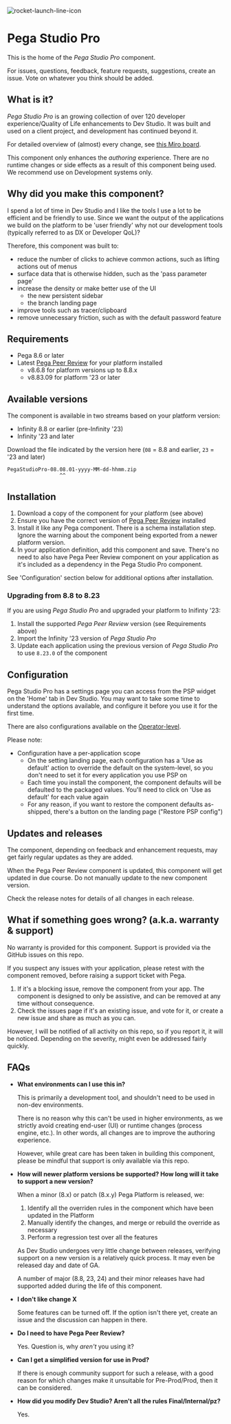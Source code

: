 ![rocket-launch-line-icon](https://github.com/sammich/PegaStudioPro/assets/1682127/39f93eb8-25c1-4f2e-a525-d7b090dfb198)

# Pega Studio Pro

This is the home of the *Pega Studio Pro* component.

For issues, questions, feedback, feature requests, suggestions, create an issue. Vote on whatever you think should be added.

## What is it?

*Pega Studio Pro* is an growing collection of over 120 developer experience/Quality of Life enhancements to Dev Studio. It was built and used on a client project, and development has continued beyond it.

For detailed overview of (almost) every change, see [this Miro board](https://miro.com/app/board/uXjVNWQE6xU=/?share_link_id=476120716316).

This component only enhances the *authoring* experience. There are no runtime changes or side effects as a result of this component being used. We recommend use on Development systems only.

## Why did you make this component?

I spend a lot of time in Dev Studio and I like the tools I use a lot to be efficient and be friendly to use. Since we want the output of the applications we build on the platform to be 'user friendly' why not our development tools (typically referred to as DX or Developer QoL)?

Therefore, this component was built to:

- reduce the number of clicks to achieve common actions, such as lifting actions out of menus
- surface data that is otherwise hidden, such as the 'pass parameter page'
- increase the density or make better use of the UI
    - the new persistent sidebar
    - the branch landing page
- improve tools such as tracer/clipboard
- remove unnecessary friction, such as with the default password feature

## Requirements

- Pega 8.6 or later
- Latest [Pega Peer Review](https://community.pega.com/marketplace/components/peer-review-component) for your platform installed
    - v8.6.8 for platform versions up to 8.8.x
    - v8.83.09 for platform '23 or later

## Available versions

The component is available in two streams based on your platform version:

- Infinity 8.8 or earlier (pre-Infinity '23)
- Infinity '23 and later

Download the file indicated by the version here (`08` = 8.8 and earlier, `23` = '23 and later)

```
PegaStudioPro-08.08.01-yyyy-MM-dd-hhmm.zip
                 ^^
```

## Installation

1. Download a copy of the component for your platform (see above)
2. Ensure you have the correct version of [Pega Peer Review](https://community.pega.com/marketplace/components/peer-review-component) installed
3. Install it like any Pega component. There is a schema installation step.
   Ignore the warning about the component being exported from a newer platform version.
4. In your application definition, add this component and save.
   There's no need to also have Pega Peer Review component on your application as it's included as a dependency in the Pega Studio Pro component.

See 'Configuration' section below for additional options after installation.

### Upgrading from 8.8 to 8.23

If you are using *Pega Studio Pro* and upgraded your platform to Inifinty '23:

1. Install the supported *Pega Peer Review* version (see Requirements above)
2. Import the Infinity '23 version of *Pega Studio Pro*
3. Update each application using the previous version of *Pega Studio Pro* to use `8.23.0` of the component

## Configuration

Pega Studio Pro has a settings page you can access from the PSP widget on the 'Home' tab in Dev Studio. You may want to take some time to understand the options available, and configure it before you use it for the first time.

There are also configurations available on the [Operator-level](https://miro.com/app/board/uXjVNWQE6xU=/?moveToWidget=3458764568005141127&cot=14).

Please note:

- Configuration have a per-application scope
    - On the setting landing page, each configuration has a 'Use as default' action to override the default on the system-level, so you don't need to set it for every application you use PSP on
    - Each time you install the component, the component defaults will be defaulted to the packaged values. You'll need to click on 'Use as default' for each value again
    - For any reason, if you want to restore the component defaults as-shipped, there's a button on the landing page ("Restore PSP config")

## Updates and releases

The component, depending on feedback and enhancement requests, may get fairly regular updates as they are added.

When the Pega Peer Review component is updated, this component will get updated in due course. Do not manually update to the new component version.

Check the release notes for details of all changes in each release.

## What if something goes wrong? (a.k.a. warranty & support)

No warranty is provided for this component. Support is provided via the GitHub issues on this repo.

If you suspect any issues with your application, please retest with the component removed, before raising a support ticket with Pega.

1. If it's a blocking issue, remove the component from your app. The component is designed to only be assistive, and can be removed at any time without consequence.
2. Check the issues page if it's an existing issue, and vote for it, or create a new issue and share as much as you can.

However, I will be notified of all activity on this repo, so if you report it, it will be noticed. Depending on the severity, might even be addressed fairly quickly.

## FAQs

- **What environments can I use this in?**

  This is primarily a development tool, and shouldn't need to be used in non-dev environments.

  There is no reason why this can't be used in higher environments, as we strictly avoid creating end-user (UI) or runtime changes (process engine, etc.). In other words, all changes are to improve the authoring experience.

  However, while great care has been taken in building this component, please be mindful that support is only available via this repo.

- **How will newer platform versions be supported? How long will it take to support a new version?**

  When a minor (8.x) or patch (8.x.y) Pega Platform is released, we:

  1. Identify all the overriden rules in the component which have been updated in the Platform
  2. Manually identify the changes, and merge or rebuild the override as necessary
  3. Perform a regression test over all the features
 
  As Dev Studio undergoes very little change between releases, verifying support on a new version is a relatively quick process. It may even be released day and date of GA.

  A number of major (8.8, 23, 24) and their minor releases have had supported added during the life of this component.

- **I don't like change X**

  Some features can be turned off. If the option isn't there yet, create an issue and the discussion can happen in there.

- **Do I need to have Pega Peer Review?**

  Yes. Question is, why *aren't* you using it?

- **Can I get a simplified version for use in Prod?**

  If there is enough community support for such a release, with a good reason for which changes make it unsuitable for Pre-Prod/Prod, then it can be considered.

- **How did you modify Dev Studio? Aren't all the rules Final/Internal/pz?**

  Yes.
